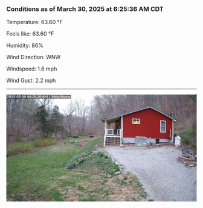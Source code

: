 ### Conditions as of March 30, 2025 at 6:25:36 AM CDT 

Temperature: 63.60 &deg;F

Feels like: 63.60 &deg;F

Humidity: 86%

Wind Direction: WNW

Windspeed: 1.6 mph

Wind Gust: 2.2 mph

---

<img src="./images/latest.jpeg"/>

